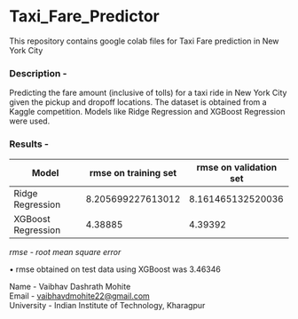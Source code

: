 # Taxi_Fare_Predictor
This repository contains google colab files for Taxi Fare prediction in New York City

### Description -
Predicting the fare amount (inclusive of tolls) for a taxi ride in New York City given the pickup and dropoff locations. The dataset is obtained from a Kaggle competition. 
Models like Ridge Regression and XGBoost Regression were used.

### Results -
| Model              | rmse on training set | rmse on validation set |
| ------------------ | -------------------- | ---------------------- |
| Ridge Regression  | 8.205699227613012    | 8.161465132520036      |
| XGBoost Regression | 4.38885              | 4.39392                |

_rmse - root mean square error_

• rmse obtained on test data using XGBoost was 3.46346

Name - Vaibhav Dashrath Mohite                                                                                                                                         
Email - vaibhavdmohite22@gmail.com                                                                                                                                     
University - Indian Institute of Technology, Kharagpur                                                                                                                 

